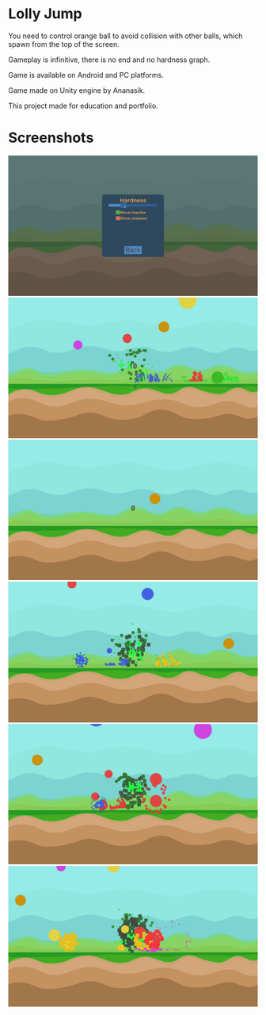 # Lolly Jump

You need to control orange ball to avoid collision with other balls, which spawn from the top of the screen.

Gameplay is infinitive, there is no end and no hardness graph.

Game is available on Android and PC platforms.

Game made on Unity engine by Ananasik.

This project made for education and portfolio.

# Screenshots

<img src="./ScreenShots/Screenshot (749).png">
<img src="./ScreenShots/Screenshot (751).png">
<img src="./ScreenShots/Screenshot (754).png">
<img src="./ScreenShots/Screenshot (756).png">
<img src="./ScreenShots/Screenshot (760).png">
<img src="./ScreenShots/Screenshot (766).png">